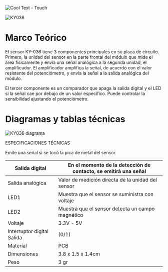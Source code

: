 ![Cool Text - Touch](https://user-images.githubusercontent.com/84552885/145514908-36549bbf-b75f-441c-8f33-d66f2a90b638.png)


![KY036](https://user-images.githubusercontent.com/84552885/145514872-c1567629-c005-44db-9b60-b601d35a40a1.jpg)

# Marco Teórico
El sensor KY-036 tiene 3 componentes principales en su placa de circuito. Primero, la unidad del sensor en la parte frontal del módulo que mide el área físicamente y envía una señal analógica a la segunda unidad, el amplificador. El amplificador amplifica la señal, de acuerdo con el valor resistente del potenciómetro, y envía la señal a la salida analógica del módulo.

El tercer componente es un comparador que apaga la salida digital y el LED si la señal cae por debajo de un valor específico.
Puede controlar la sensibilidad ajustando el potenciómetro.


# Diagramas y tablas técnicas

![KY036 diagrama](https://user-images.githubusercontent.com/84552885/145514843-f738ff1b-a74d-4872-a8b5-f70edfa2db32.png)



ESPECIFICACIONES TÉCNICAS

Emite una señal si se tocó la pica de metal del sensor.

| Salida digital             | En el momento de la detección de contacto, se emitirá una señal |
|----------------------------|-----------------------------------------------------------------|
| Salida analógica           | Valor de medición directa de la unidad del sensor               |
| LED1                       | Muestra que el sensor se suministra con voltaje                 |
| LED2                       | Muestra que el sensor detecta un campo magnético                |
| Voltaje                    | 3.3V - 5V                                                       |
| Interruptor digital Salida | (0/1)                                                           |
| Material                   | PCB                                                             |
| Dimensiones                | 3.8 x 1.5 x 1.4cm                                               |
| Peso                       | 3 gr                                                            |
